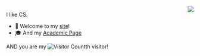 
<img align="right" src="https://github-readme-stats.vercel.app/api?username=KinnariyaMamaTanha&show_icons=true&theme=tokyonight&hide_border=true"/>

I like CS.

* 🔗 Welcome to my [site](https://kinnariyamamatanha.github.io/)!
* 🎓 And my [Academic Page](https://kinnariyamamatanha.github.io/academy/)

AND you are my ![Visitor Count](https://profile-counter.glitch.me/KinnariyaMamaTanha/count.svg)th visitor!
